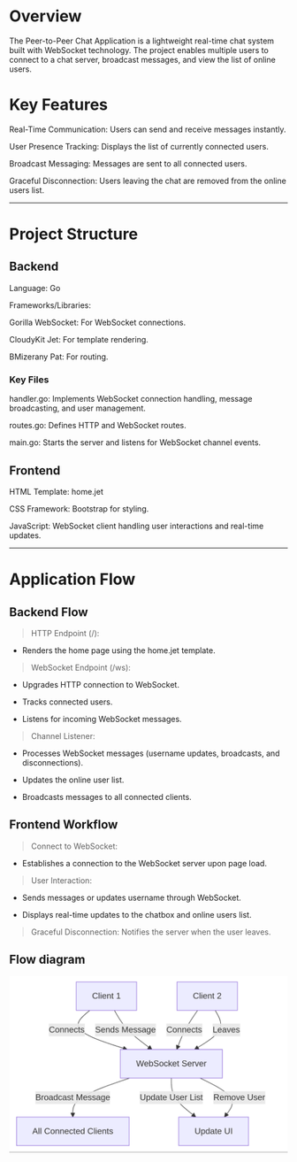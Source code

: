 # Overview

The Peer-to-Peer Chat Application is a lightweight real-time chat system built with WebSocket technology. The project enables multiple users to connect to a chat server, broadcast messages, and view the list of online users.

# Key Features

Real-Time Communication: Users can send and receive messages instantly.

User Presence Tracking: Displays the list of currently connected users.

Broadcast Messaging: Messages are sent to all connected users.

Graceful Disconnection: Users leaving the chat are removed from the online users list.

---

# Project Structure

## Backend

Language: Go

Frameworks/Libraries:

Gorilla WebSocket: For WebSocket connections.

CloudyKit Jet: For template rendering.

BMizerany Pat: For routing.

### Key Files

handler.go: Implements WebSocket connection handling, message broadcasting, and user management.

routes.go: Defines HTTP and WebSocket routes.

main.go: Starts the server and listens for WebSocket channel events.

## Frontend

HTML Template: home.jet

CSS Framework: Bootstrap for styling.

JavaScript: WebSocket client handling user interactions and real-time updates.

---

# Application Flow

## Backend Flow
> HTTP Endpoint (/): 

* Renders the home page using the home.jet template.

> WebSocket Endpoint (/ws): 

* Upgrades HTTP connection to WebSocket.

* Tracks connected users.

* Listens for incoming WebSocket messages.

> Channel Listener:

* Processes WebSocket messages (username updates, broadcasts, and disconnections).

* Updates the online user list.

* Broadcasts messages to all connected clients.

## Frontend Workflow

> Connect to WebSocket: 
* Establishes a connection to the WebSocket server upon page load.

> User Interaction:

* Sends messages or updates username through WebSocket.

* Displays real-time updates to the chatbox and online users list.

> Graceful Disconnection: Notifies the server when the user leaves.

## Flow diagram

![alt text](image-1.png)

